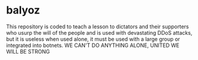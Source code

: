 # balyoz
This repository is coded to teach a lesson to dictators and their supporters who usurp the will of the people and is used with devastating DDoS attacks, but it is useless when used alone, it must be used with a large group or integrated into botnets. WE CAN'T DO ANYTHING ALONE, UNITED WE WILL BE STRONG
